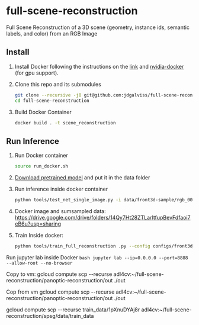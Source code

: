 # full-scene-reconstruction
Full Scene Reconstruction of a 3D scene (geometry, instance ids, semantic labels, and color) from an RGB Image

## Install
1. Install Docker following the instructions on the [link](https://docs.docker.com/engine/install/ubuntu/) and [nvidia-docker](https://github.com/NVIDIA/nvidia-docker) (for gpu support).

3. Clone this repo and its submodules 
    ```bash
    git clone --recursive -j8 git@github.com:jdgalviss/full-scene-reconstruction.git
    cd full-scene-reconstruction
    ```
4. Build Docker Container
    ```bash
    docker build . -t scene_reconstruction
    ```
## Run Inference
1. Run Docker container
    ```bash
    source run_docker.sh 
    ```

2. [Download pretrained model](http://kaldir.vc.in.tum.de/panoptic_reconstruction/panoptic-front3d.pth) and put it in the data folder

3. Run inference inside docker container

    ```bash
    python tools/test_net_single_image.py -i data/front3d-sample/rgb_0007.png -o output/
    ```

4. Docker image and sumsampled data: https://drive.google.com/drive/folders/14Qy7Ht28ZTLarItfupBevFdfaoi7eB6u?usp=sharing

5. Train
    Inside docker:
    ```bash
    python tools/train_full_reconstruction .py --config configs/front3d_train_3d.yaml --output-path output/
    ```

Run jupyter lab inside Docker
    ```bash
    jupyter lab --ip=0.0.0.0 --port=8888 --allow-root --no-browser
    ```

Copy to vm:
gcloud compute scp --recurse adl4cv:~/full-scene-reconstruction/panoptic-reconstruction/out ./out

Cop from vm
gcloud compute scp --recurse adl4cv:~/full-scene-reconstruction/panoptic-reconstruction/out ./out

gcloud compute scp --recurse train_data/1pXnuDYAj8r  adl4cv:~/full-scene-reconstruction/spsg/data/train_data